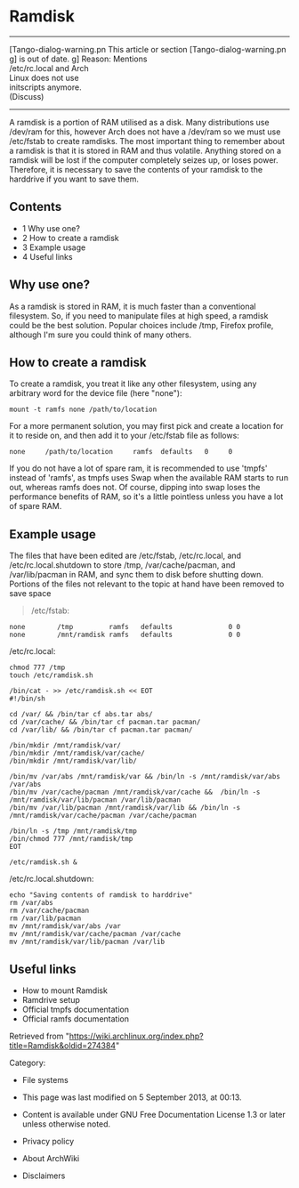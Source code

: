 Ramdisk
=======

  ------------------------ ------------------------ ------------------------
  [Tango-dialog-warning.pn This article or section  [Tango-dialog-warning.pn
  g]                       is out of date.          g]
                           Reason: Mentions         
                           /etc/rc.local and Arch   
                           Linux does not use       
                           initscripts anymore.     
                           (Discuss)                
  ------------------------ ------------------------ ------------------------

A ramdisk is a portion of RAM utilised as a disk. Many distributions use
/dev/ram for this, however Arch does not have a /dev/ram so we must use
/etc/fstab to create ramdisks. The most important thing to remember
about a ramdisk is that it is stored in RAM and thus volatile. Anything
stored on a ramdisk will be lost if the computer completely seizes up,
or loses power. Therefore, it is necessary to save the contents of your
ramdisk to the harddrive if you want to save them.

Contents
--------

-   1 Why use one?
-   2 How to create a ramdisk
-   3 Example usage
-   4 Useful links

Why use one?
------------

As a ramdisk is stored in RAM, it is much faster than a conventional
filesystem. So, if you need to manipulate files at high speed, a ramdisk
could be the best solution. Popular choices include /tmp, Firefox
profile, although I'm sure you could think of many others.

How to create a ramdisk
-----------------------

To create a ramdisk, you treat it like any other filesystem, using any
arbitrary word for the device file (here "none"):

    mount -t ramfs none /path/to/location

For a more permanent solution, you may first pick and create a location
for it to reside on, and then add it to your /etc/fstab file as follows:

    none     /path/to/location     ramfs  defaults   0     0

If you do not have a lot of spare ram, it is recommended to use 'tmpfs'
instead of 'ramfs', as tmpfs uses Swap when the available RAM starts to
run out, whereas ramfs does not. Of course, dipping into swap loses the
performance benefits of RAM, so it's a little pointless unless you have
a lot of spare RAM.

Example usage
-------------

The files that have been edited are /etc/fstab, /etc/rc.local, and
/etc/rc.local.shutdown to store /tmp, /var/cache/pacman, and
/var/lib/pacman in RAM, and sync them to disk before shutting down.
Portions of the files not relevant to the topic at hand have been
removed to save space

> /etc/fstab:

    none        /tmp         ramfs   defaults              0 0
    none        /mnt/ramdisk ramfs   defaults              0 0

/etc/rc.local:

    chmod 777 /tmp
    touch /etc/ramdisk.sh

    /bin/cat - >> /etc/ramdisk.sh << EOT
    #!/bin/sh

    cd /var/ && /bin/tar cf abs.tar abs/
    cd /var/cache/ && /bin/tar cf pacman.tar pacman/
    cd /var/lib/ && /bin/tar cf pacman.tar pacman/

    /bin/mkdir /mnt/ramdisk/var/
    /bin/mkdir /mnt/ramdisk/var/cache/
    /bin/mkdir /mnt/ramdisk/var/lib/

    /bin/mv /var/abs /mnt/ramdisk/var && /bin/ln -s /mnt/ramdisk/var/abs /var/abs
    /bin/mv /var/cache/pacman /mnt/ramdisk/var/cache &&  /bin/ln -s /mnt/ramdisk/var/lib/pacman /var/lib/pacman
    /bin/mv /var/lib/pacman /mnt/ramdisk/var/lib && /bin/ln -s /mnt/ramdisk/var/cache/pacman /var/cache/pacman

    /bin/ln -s /tmp /mnt/ramdisk/tmp
    /bin/chmod 777 /mnt/ramdisk/tmp
    EOT

    /etc/ramdisk.sh &

/etc/rc.local.shutdown:

    echo "Saving contents of ramdisk to harddrive"
    rm /var/abs
    rm /var/cache/pacman
    rm /var/lib/pacman
    mv /mnt/ramdisk/var/abs /var
    mv /mnt/ramdisk/var/cache/pacman /var/cache
    mv /mnt/ramdisk/var/lib/pacman /var/lib

Useful links
------------

-   How to mount Ramdisk
-   Ramdrive setup
-   Official tmpfs documentation
-   Official ramfs documentation

Retrieved from
"https://wiki.archlinux.org/index.php?title=Ramdisk&oldid=274384"

Category:

-   File systems

-   This page was last modified on 5 September 2013, at 00:13.
-   Content is available under GNU Free Documentation License 1.3 or
    later unless otherwise noted.
-   Privacy policy
-   About ArchWiki
-   Disclaimers
